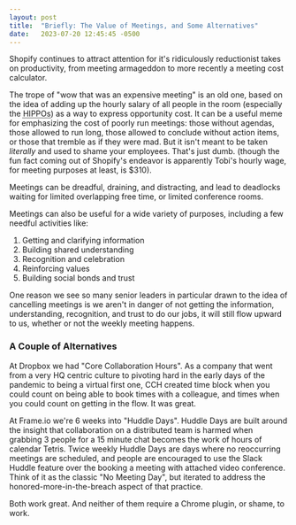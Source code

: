 ```yaml
---
layout: post
title:  "Briefly: The Value of Meetings, and Some Alternatives"
date:   2023-07-20 12:45:45 -0500
---
```


Shopify continues to attract attention for it's ridiculously reductionist takes on productivity, from meeting armageddon to more recently a meeting cost calculator.  

The trope of "wow that was an expensive meeting" is an old one, based on the idea of adding up the hourly salary of all people in the room (especially the <abbr title="Highest Paid Person's Opinion">HIPPOs</abbr>) as a way to express opportunity cost. It can be a useful meme for emphasizing the cost of poorly run meetings: those without agendas, those allowed to run long, those allowed to conclude without action items, or those that tremble as if they were mad.  But it isn't meant to be taken _literally_ and used to shame your employees. That's just dumb. (though the fun fact coming out of Shopify's endeavor is apparently Tobi's hourly wage, for meeting purposes at least, is $310).

Meetings can be dreadful, draining, and distracting, and lead to deadlocks waiting for limited overlapping free time, or limited conference rooms. 

Meetings can also be useful for a wide variety of purposes, including a few needful activities like: 

1. Getting and clarifying information
2. Building shared understanding
3. Recognition and celebration
4. Reinforcing values
5. Building social bonds and trust

One reason we see so many senior leaders in particular drawn to the idea of cancelling meetings is we aren't in danger of not getting the information, understanding, recognition, and trust to do our jobs, it will still flow upward to us, whether or not the weekly meeting happens. 

### A Couple of Alternatives

At Dropbox we had "Core Collaboration Hours". As a company that went from a very HQ centric culture to pivoting hard in the early days of the pandemic to being a virtual first one, CCH created time block when you could count on being able to book times with a colleague, and times when you could count on getting in the flow. It was great. 

At Frame.io we're 6 weeks into "Huddle Days". Huddle Days are built around the insight that collaboration on a distributed team is harmed when grabbing 3 people for a 15 minute chat becomes the work of hours of calendar Tetris. Twice weekly Huddle Days are days where no reoccurring meetings are scheduled, and people are encouraged to use the Slack Huddle feature over the booking a meeting with attached video conference. Think of it as the classic "No Meeting Day", but iterated to address the honored-more-in-the-breach aspect of that practice.  

Both work great. And neither of them require a Chrome plugin, or shame, to work. 